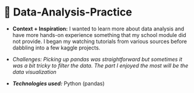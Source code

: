 # 🐼 Data-Analysis-Practice

  - **Context + Inspiration:** I wanted to learn more about data analysis and have more hands-on experience something that my school module did not provide. I began my watching tutorials from various sources before dabbling into a few kaggle projects. 

  - _Challenges: Picking up pandas was straightforward but sometimes it was a bit tricky to filter the data. The part I enjoyed the most will be the data visualization_

  - **_Technologies used:_** Python (pandas)
